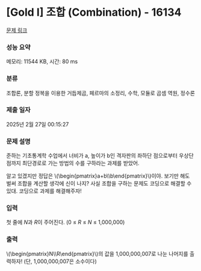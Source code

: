 # [Gold I] 조합 (Combination) - 16134 

[문제 링크](https://www.acmicpc.net/problem/16134) 

### 성능 요약

메모리: 11544 KB, 시간: 80 ms

### 분류

조합론, 분할 정복을 이용한 거듭제곱, 페르마의 소정리, 수학, 모듈로 곱셈 역원, 정수론

### 제출 일자

2025년 2월 27일 00:15:27

### 문제 설명

<p>준하는 기초통계학 수업에서 너비가 a, 높이가 ​​​​​b인 격자판의 좌하단 점으로부터 우상단 점까지 최단경로로 가는 방법의 수를 구하라는 과제를 받았어. </p>

<p>알고 있겠지만 정답은  \(\begin{pmatrix}a+b\\b\end{pmatrix}\)이야. 보기만 해도 벌써 조합을 계산할 생각에 신이 나지? 사실 조합을 구하는 문제도 코딩으로 해결할 수 있대. 코딩으로 과제를 해결해주자!</p>

### 입력 

 <p class="0" style="text-align:left">첫 줄에 <em>N</em>과 <em>R</em>이 주어진다. (0 ≤ <em>R</em> ≤ <i>N</i> ≤ 1,000,000)</p>

### 출력 

 <p class="0" style="text-align:left">\(\begin{pmatrix}N\\R\end{pmatrix}\)의 값을 1,000,000,007로 나눈 나머지를 출력하자! (단, 1,000,000,007은 소수이다)</p>

